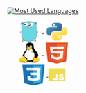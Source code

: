 <div align="center">
  <a href="#">
    <img height="190rem" alt="Most Used Languages" src="https://github-readme-stats.vercel.app/api/top-langs/?username=bmshema&langs_count=6&layout=compact&title_color=c7003e&icon_color=c7003e&text_color=c7003e&bg_color=00000000&border_radius=15&border_color=00000000&hide=jupyter%20notebook"/>
  </a>
  <div style="display: inline_block">
    <p align="center">
      <div>
        <a href="#">
        <img align="center" alt="Logo do Go" height="50" width="60" title="Go" src="https://github.com/devicons/devicon/blob/v2.15.1/icons/go/go-original.svg">
        </a>
        <a href="#">
        <img align="center" alt="Logo do Python" height="50" width="60" title="Python" src="https://raw.githubusercontent.com/devicons/devicon/master/icons/python/python-original.svg">
        </a>
      </div>
      <div>
        <a href="#">
        <img align="center" alt="Logo do Linux" height="50" width="60" title="Linux" src="https://github.com/devicons/devicon/blob/v2.15.1/icons/linux/linux-original.svg">
        </a>
        <a href="#">
        <img align="center" alt="Logo do HTML5" height="50" width="60" title="HTML5" src="https://raw.githubusercontent.com/devicons/devicon/master/icons/html5/html5-original.svg">
        </a>
      </div>
      <div>
        <a href="#">
        <img align="center" alt="Logo do CSS3" height="50" width="60" title="CSS3" src="https://raw.githubusercontent.com/devicons/devicon/master/icons/css3/css3-original.svg">
        </a>
        <a href="#">
        <img align="center" alt="Logo do JavaScript" height="30" width="40" title="JavaScript" src="https://raw.githubusercontent.com/devicons/devicon/master/icons/javascript/javascript-plain.svg">
        </a>
      </div>   
</div>
